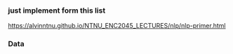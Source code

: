 ### just implement form this list  
https://alvinntnu.github.io/NTNU_ENC2045_LECTURES/nlp/nlp-primer.html
### Data 
